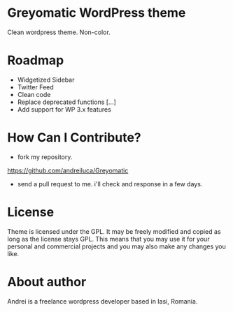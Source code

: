 Greyomatic WordPress theme
=======================================================

Clean wordpress theme. Non-color.

Roadmap
=======================================================

* Widgetized Sidebar
* Twitter Feed
* Clean code
* Replace deprecated functions
[...]
* Add support for WP 3.x features

How Can I Contribute?
=======================================================

* fork my repository.

<https://github.com/andreiluca/Greyomatic>


* send a pull request to me. i'll check and response in a few days.

License
=======================================================

Theme is licensed under the GPL. It may be freely modified and copied as long as the license stays GPL. This means that you may use it for your personal and commercial projects and you may also make any changes you like.

About author
=======================================================
Andrei is a freelance wordpress developer based in Iasi, Romania.

